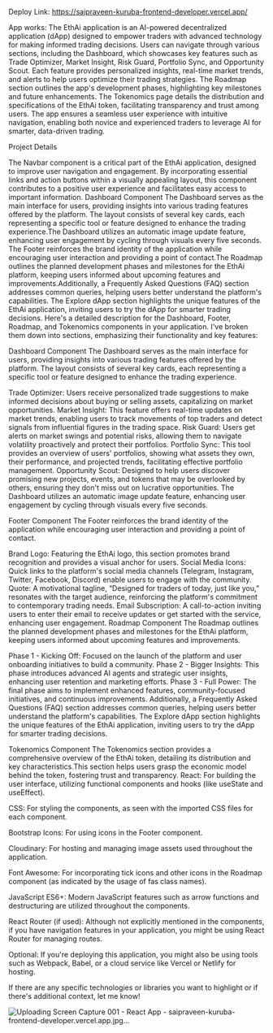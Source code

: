 
Deploy Link: https://saipraveen-kuruba-frontend-developer.vercel.app/

App works:
The EthAi application is an AI-powered decentralized application (dApp) designed to empower traders with advanced technology for making informed trading decisions. Users can navigate through various sections, including the Dashboard, which showcases key features such as Trade Optimizer, Market Insight, Risk Guard, Portfolio Sync, and Opportunity Scout. Each feature provides personalized insights, real-time market trends, and alerts to help users optimize their trading strategies. The Roadmap section outlines the app's development phases, highlighting key milestones and future enhancements. The Tokenomics page details the distribution and specifications of the EthAi token, facilitating transparency and trust among users. The app ensures a seamless user experience with intuitive navigation, enabling both novice and experienced traders to leverage AI for smarter, data-driven trading.


Project Details 

The Navbar component is a critical part of the EthAi application, designed to improve user navigation and engagement. By incorporating essential links and action buttons within a visually appealing layout, this component contributes to a positive user experience and facilitates easy access to important information.
Dashboard Component
The Dashboard serves as the main interface for users, providing insights into various trading features offered by the platform. The layout consists of several key cards, each representing a specific tool or feature designed to enhance the trading experience.The Dashboard utilizes an automatic image update feature, enhancing user engagement by cycling through visuals every five seconds.
The Footer reinforces the brand identity of the application while encouraging user interaction and providing a point of contact.The Roadmap outlines the planned development phases and milestones for the EthAi platform, keeping users informed about upcoming features and improvements.Additionally, a Frequently Asked Questions (FAQ) section addresses common queries, helping users better understand the platform's capabilities. The Explore dApp section highlights the unique features of the EthAi application, inviting users to try the dApp for smarter trading decisions.
Here's a detailed description for the Dashboard, Footer, Roadmap, and Tokenomics components in your application. I've broken them down into sections, emphasizing their functionality and key features:

Dashboard Component
The Dashboard serves as the main interface for users, providing insights into various trading features offered by the platform. The layout consists of several key cards, each representing a specific tool or feature designed to enhance the trading experience.

Trade Optimizer: Users receive personalized trade suggestions to make informed decisions about buying or selling assets, capitalizing on market opportunities.
Market Insight: This feature offers real-time updates on market trends, enabling users to track movements of top traders and detect signals from influential figures in the trading space.
Risk Guard: Users get alerts on market swings and potential risks, allowing them to navigate volatility proactively and protect their portfolios.
Portfolio Sync: This tool provides an overview of users' portfolios, showing what assets they own, their performance, and projected trends, facilitating effective portfolio management.
Opportunity Scout: Designed to help users discover promising new projects, events, and tokens that may be overlooked by others, ensuring they don't miss out on lucrative opportunities.
The Dashboard utilizes an automatic image update feature, enhancing user engagement by cycling through visuals every five seconds.

Footer Component
The Footer reinforces the brand identity of the application while encouraging user interaction and providing a point of contact.

Brand Logo: Featuring the EthAi logo, this section promotes brand recognition and provides a visual anchor for users.
Social Media Icons: Quick links to the platform's social media channels (Telegram, Instagram, Twitter, Facebook, Discord) enable users to engage with the community.
Quote: A motivational tagline, “Designed for traders of today, just like you,” resonates with the target audience, reinforcing the platform's commitment to contemporary trading needs.
Email Subscription: A call-to-action inviting users to enter their email to receive updates or get started with the service, enhancing user engagement.
Roadmap Component
The Roadmap outlines the planned development phases and milestones for the EthAi platform, keeping users informed about upcoming features and improvements.

Phase 1 - Kicking Off: Focused on the launch of the platform and user onboarding initiatives to build a community.
Phase 2 - Bigger Insights: This phase introduces advanced AI agents and strategic user insights, enhancing user retention and marketing efforts.
Phase 3 - Full Power: The final phase aims to implement enhanced features, community-focused initiatives, and continuous improvements.
Additionally, a Frequently Asked Questions (FAQ) section addresses common queries, helping users better understand the platform's capabilities. The Explore dApp section highlights the unique features of the EthAi application, inviting users to try the dApp for smarter trading decisions.

Tokenomics Component
The Tokenomics section provides a comprehensive overview of the EthAi token, detailing its distribution and key characteristics.This section helps users grasp the economic model behind the token, fostering trust and transparency.
React: For building the user interface, utilizing functional components and hooks (like useState and useEffect).

CSS: For styling the components, as seen with the imported CSS files for each component.

Bootstrap Icons: For using icons in the Footer component.

Cloudinary: For hosting and managing image assets used throughout the application.

Font Awesome: For incorporating tick icons and other icons in the Roadmap component (as indicated by the usage of fas class names).

JavaScript ES6+: Modern JavaScript features such as arrow functions and destructuring are utilized throughout the components.

React Router (if used): Although not explicitly mentioned in the components, if you have navigation features in your application, you might be using React Router for managing routes.

Optional: If you're deploying this application, you might also be using tools such as Webpack, Babel, or a cloud service like Vercel or Netlify for hosting.

If there are any specific technologies or libraries you want to highlight or if there's additional context, let me know!




![Uploading Screen Capture 001 - React App - saipraveen-kuruba-frontend-developer.vercel.app.jpg…]()


